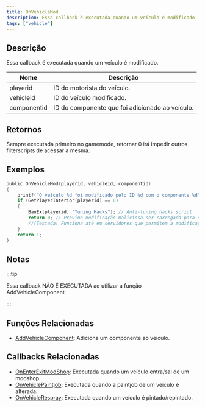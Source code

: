 ```yaml
---
title: OnVehicleMod
description: Essa callback é executada quando um veículo é modificado.
tags: ["vehicle"]
---
```


## Descrição

Essa callback é executada quando um veículo é modificado.

| Nome        | Descrição                                               |
| ----------- | ------------------------------------------------------- |
| playerid    | ID do motorista do veículo.                             |
| vehicleid   | ID do veículo modificado.                               |
| componentid | ID do componente que foi adicionado ao veículo.         |

## Retornos

Sempre executada primeiro no gamemode, retornar 0 irá impedir outros filterscripts de acessar a mesma.

## Exemplos

```c
public OnVehicleMod(playerid, vehicleid, componentid)
{
    printf("O veículo %d foi modificado pelo ID %d com o componente %d",vehicleid, playerid,componentid);
    if (GetPlayerInterior(playerid) == 0)
    {
        BanEx(playerid, "Tuning Hacks"); // Anti-tuning hacks script
        return 0; // Previne modificação maliciosa ser carregada para outros jogadores...
        //(Testada! Funciona até em servidores que permitem a modificação de veículos usando comandos, menus, dialogs, etc..
    }
    return 1;
}
```

## Notas

:::tip

Essa callback NÃO É EXECUTADA ao utilizar a função AddVehicleComponent.

:::

## Funções Relacionadas

- [AddVehicleComponent](../functions/AddVehicleComponent): Adiciona um componente ao veículo.


## Callbacks Relacionadas

- [OnEnterExitModShop](OnEnterExitModShop): Executada quando um veículo entra/sai de um modshop.
- [OnVehiclePaintjob](OnVehiclePaintjob): Executada quando a paintjob de um veículo é alterada.
- [OnVehicleRespray](OnVehicleRespray): Executada quando um veículo é pintado/repintado.
